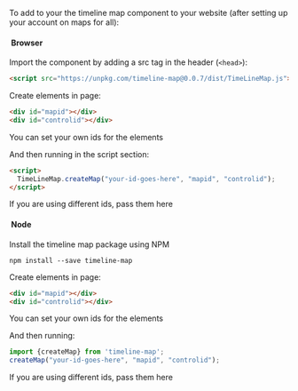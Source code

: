 To add to your the timeline map component to your website (after setting up your account on maps for all):

####  Browser

Import the component by adding a src tag in the header (```<head>```):

```html
<script src="https://unpkg.com/timeline-map@0.0.7/dist/TimeLineMap.js">
```

Create elements in page:

```html
<div id="mapid"></div>
<div id="controlid"></div>
```

You can set your own ids for the elements

And then running in the script section:
```html
<script>
  TimeLineMap.createMap("your-id-goes-here", "mapid", "controlid");
</script>
```
If you are using different ids, pass them here

####  Node

Install the timeline map package using NPM
```
npm install --save timeline-map
```

Create elements in page:
```html
<div id="mapid"></div>
<div id="controlid"></div>
```
You can set your own ids for the elements

And then running:
```javascript
import {createMap} from 'timeline-map';
createMap("your-id-goes-here", "mapid", "controlid");
```
If you are using different ids, pass them here
